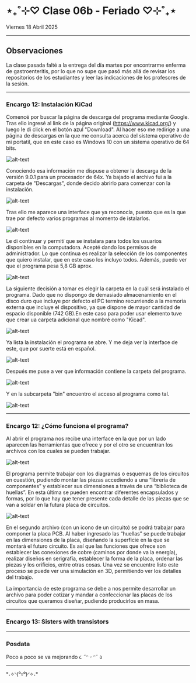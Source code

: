 # ⋆₊˚⊹♡ Clase 06b - Feriado ♡⊹˚₊⋆

Viernes 18 Abril 2025

***

## Observaciones

La clase pasada falté a la entrega del día martes por encontrarme enferma de gastroenteritis, por lo que no supe que pasó más allá de revisar los repositorios de los estudiantes y leer las indicaciones de los profesores de la sesión.

***

### Encargo 12: Instalación  KiCad

Comencé por buscar la página de descarga del programa mediante Google. Tras ello ingresé al link de la página original (<https://www.kicad.org/>) y luego le di click en el botón azul "Download". Al hacer eso me redirige a una página de descargas en la que me consulta acerca del sistema operativo de mi portatil, que en este caso es Windows 10 con un sistema operativo de 64 bits.

![alt-text](./archivos/001.png)

Conociendo esa información me dispuse a obtener la descarga de la versión 9.0.1 para un procesador de 64x. Ya bajado el archivo fui a la carpeta de "Descargas", donde decido abrirlo para comenzar con la instalación.

![alt-text](./archivos/002.png)

Tras ello me aparece una interface que ya reconocía, puesto que es la que trae por defecto varios programas al momento de istalarlos.

![alt-text](./archivos/003.png)

Le di continuar y permití que se instalara para todos los usuarios disponibles en la computadora. Acepté dando los permisos de administrador. Lo que continua es realizar la selección de los componentes que quiero instalar, que en este caso los incluyo todos. Además, puedo ver que el programa pesa 5,8 GB aprox.

![alt-text](./archivos/004.png)

La siguiente decisión a tomar es elegir la carpeta en la cuál será instalado el programa. Dado que no dispongo de demasiado almacenamiento en el disco duro que incluye por defecto el PC termino recurriendo a la memoria externa que incluye el dispositivo, ya que dispone de mayor cantidad de espacio disponible (742 GB).En este caso para poder usar elemento tuve que crear ua carpeta adicional que nombré como "Kicad".

![alt-text](./archivos/005.png)

Ya lista la instalación el programa se abre. Y me deja ver la interface de este, que por suerte está en español.

![alt-text](./archivos/006.png)

Después me puse a ver que información contiene la carpeta del programa.

![alt-text](./archivos/007.png)

Y en la subcarpeta "bin" encuentro el acceso al programa como tal.

![alt-text](./archivos/008.png)

***

### Encargo 12: ¿Cómo funciona el programa?


Al abrir el programa nos recibe una interface en la que por un lado aparecen las herramientas que ofrece y por el otro se encuentran los archivos con los cuales se pueden trabajar.

![alt-text](./archivos/009.png)

El programa permite trabajar con los diagramas o esquemas de los circuitos en cuestión, pudiendo montar las piezas accediendo a una “librería de componentes” y establecer sus dimensiones a través de una “biblioteca de huellas”. En esta última se pueden encontrar diferentes encapsulados y formas, por lo que hay que tener presente cada detalle de las piezas que se van a soldar en la futura placa de circuitos.

![alt-text](./archivos/010.png)

En el segundo archivo (con un icono de un circuito) se podrá trabajar para componer la placa PCB. Al haber ingresado las “huellas” se puede trabajar en las dimensiones de la placa, diseñando la superficie en la que se montará el futuro circuito. Es así que las funciones que ofrece son establecer las conexiones de cobre (caminos por donde va la energía), realizar diseños en serigrafía, establecer la forma de la placa, ordenar las piezas y los orificios, entre otras cosas. Una vez se encuentre listo este proceso se puede ver una simulación en 3D, permitiendo ver los detalles del trabajo. 

La importancia de este programa se debe a nos permite desarrollar un archivo para poder cotizar y mandar a confeccionar las placas de los circuitos que queramos diseñar, pudiendo producirlos en masa.

***

### Encargo 13: Sisters with transistors




***

### Posdata

Poco a poco se va mejorando ૮ ˶ᵔ ᵕ ᵔ˶ ა

***

°˖✧◝(⁰▿⁰)◜✧˖°
